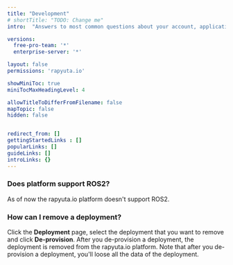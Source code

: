 ```yaml
---
title: "Development"
# shortTitle: "TODO: Change me"
intro:  "Answers to most common questions about your account, applications and the platform"

versions:
  free-pro-team: '*'
  enterprise-server: '*'

layout: false
permissions: 'rapyuta.io'

showMiniToc: true
miniTocMaxHeadingLevel: 4

allowTitleToDifferFromFilename: false
mapTopic: false
hidden: false


redirect_from: []
gettingStartedLinks : []
popularLinks: []
guideLinks: []
introLinks: {}
---
```



###  Does platform support ROS2?

As of now the rapyuta.io platform doesn't support ROS2. 

### How can I remove a deployment?

Click the **Deployment** page, select the deployment that you want to remove and click **De-provision**. After you de-provision a deployment, the deployment is removed from the rapyuta.io platform. Note that after you de-provision a deployment, you'll loose all the data of the deployment. 



